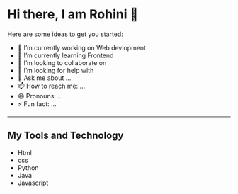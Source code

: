 # Hi there, I am Rohini 👋

<!-- **Rohinirana369/Rohinirana369** is a ✨ _special_ ✨ repository because its `README.md` (this file) appears on your GitHub profile.-->

Here are some ideas to get you started:

- 🔭 I’m currently working on Web devlopment
- 🌱 I’m currently learning Frontend
- 👯 I’m looking to collaborate on
- 🤔 I’m looking for help with
- 💬 Ask me about ...
- 📫 How to reach me: ...
- 😄 Pronouns: ...
- ⚡ Fun fact: ...

---

## My Tools and Technology

- Html
- css
- Python
- Java
- Javascript

